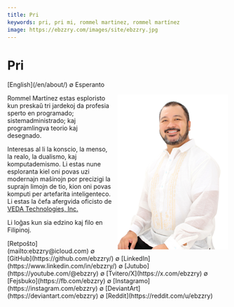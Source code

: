 ```yaml
---
title: Pri
keywords: pri, pri mi, rommel martinez, rommel martínez
image: https://ebzzry.com/images/site/ebzzry.jpg
---
```

Pri
===

<div class="center">[English](/en/about/) ∅ Esperanto</div>

<div>
<img src="/images/site/ebzzry.jpg" style="float: right; width: 50%; margin: 0px 0px 0px 10px">

Rommel Martínez estas esploristo kun preskaŭ tri jardekoj da profesia sperto en
programado; sistemadministrado; kaj programlingva teorio kaj desegnado.

Interesas al li la konscio, la menso, la realo, la dualismo, kaj komputademismo.
Li estas nune esploranta kiel oni povas uzi modernajn maŝinojn por precizigi la
suprajn limojn de tio, kion oni povas komputi per artefarita inteligenteco. Li
estas la ĉefa afergvida oficisto de [VEDA Technologies, Inc.](https://veda-tech.com)

Li loĝas kun sia edzino kaj filo en Filipinoj.
</div>

<div class="center">
[Retpoŝto](mailto:ebzzry@icloud.com) ∅ [GitHub](https://github.com/ebzzry/) ∅ [LinkedIn](https://www.linkedin.com/in/ebzzry/) ∅ [Jutubo](https://youtube.com/@ebzzry) ∅ [Tvitero/X](https://x.com/ebzzry) ∅ [Fejsbuko](https://fb.com/ebzzry) ∅ [Instagramo](https://instagram.com/ebzzry) ∅ [DeviantArt](https://deviantart.com/ebzzry) ∅ [Reddit](https://reddit.com/u/ebzzry)<br>
</div>
